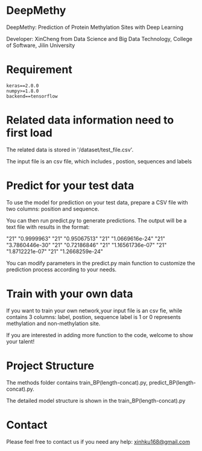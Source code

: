 
DeepMethy
=========
DeepMethy: Prediction of Protein Methylation Sites with Deep Learning

Developer: XinCheng  from  Data Science and Big Data Technology, College of Software, Jilin University 

Requirement
=========
    keras==2.0.0
    numpy>=1.8.0
    backend==tensorflow

Related data information need to first load
=========
The related data is stored in '/dataset/test_file.csv'.

The input file is an csv file, which includes , postion, sequences and labels

Predict for your test data
=========
To use the model for prediction on your test data, prepare a CSV file with two columns: position and sequence. 

You can then run predict.py to generate predictions. The output will be a text file with results in the format:

"21"	"0.9999963"
"21"	"0.95067513"
"21"	"1.0669616e-24"
"21"	"3.7860446e-30"
"21"	"0.72186846"
"21"	"1.16561736e-07"
"21"	"1.8712221e-07"
"21"	"1.2668259e-24"

You can modify parameters in the predict.py main function to customize the prediction process according to your needs.

Train with your own data
=====
If you want to train your own network,your input file is an csv fie, while contains 3 columns:
label,  postion, sequence
label is 1 or 0 represents methylation and non-methylation site.

If you are interested in adding more function to the code, welcome to show your talent!

Project Structure
==============

The methods folder contains train_BP(length-concat).py, predict_BP(length-concat).py.

The detailed model structure is shown in the train_BP(length-concat).py



Contact
=========
Please feel free to contact us if you need any help: xinhku168@gmail.com
